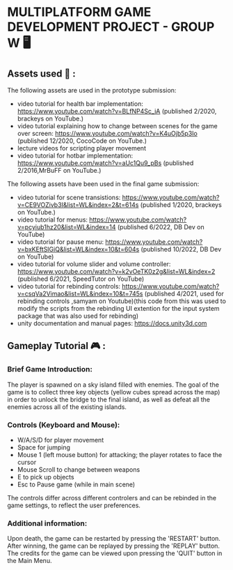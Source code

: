 # MULTIPLATFORM GAME DEVELOPMENT PROJECT - GROUP W :desktop_computer:

## Assets used :art: :

The following assets are used in the prototype submission:

- video tutorial for health bar implementation: https://www.youtube.com/watch?v=BLfNP4Sc_iA (published 2/2020, brackeys on YouTube.)
- video tutorial explaining how to change between scenes for the game over screen: https://www.youtube.com/watch?v=K4uOjb5p3Io (published 12/2020, CocoCode on YouTube.)
- lecture videos for scripting player movement
- video tutorial for hotbar implementation: https://www.youtube.com/watch?v=aUc1Qu9_pBs (published 2/2016,MrBuFF on YouTube.)

The following assets have been used in the final game submission:

- video tutorial for scene transistions: https://www.youtube.com/watch?v=CE9VOZivb3I&list=WL&index=2&t=614s (published 1/2020, brackeys on YouTube.)
- video tutorial for menus: https://www.youtube.com/watch?v=pcyiub1hz20&list=WL&index=14 (published 6/2022, DB Dev on YouTube)
- video tutorial for pause menu: https://www.youtube.com/watch?v=bxKEftSIGiQ&list=WL&index=10&t=604s (published 10/2022, DB Dev on YouTube)
- video tutorial for volume slider and volume controller: https://www.youtube.com/watch?v=k2vOeTK0z2g&list=WL&index=2 (published 6/2021, SpeedTutor on YouTube)
-  video tutorial for rebinding controls: https://www.youtube.com/watch?v=csqVa2Vimao&list=WL&index=10&t=745s (published 4/2021, used for rebinding controls ,samyam on Youtube)(this code from this was used to modify the scripts from the rebinding UI extention for the input system package that was also used for rebinding)
- unity documentation and manual pages: https://docs.unity3d.com

## Gameplay Tutorial :video_game: :
### Brief Game Introduction:
The player is spawned on a sky island filled with enemies. The goal of the game is to collect three key objects
(yellow cubes spread across the map) in order to unlock the bridge to the final island, as well as defeat all the enemies
across all of the existing islands. 

### Controls (Keyboard and Mouse): 
- W/A/S/D for player movement
- Space for jumping
- Mouse 1 (left mouse button) for attacking; the player rotates to face the cursor
- Mouse Scroll to change between weapons
- E to pick up objects
- Esc to Pause game (while in main scene)

The controls differ across different controlers and can be rebinded in the game settings, to reflect the user preferences.

### Additional information:
Upon death, the game can be restarted by pressing the 'RESTART' button. After winning, the game can be 
replayed by pressing the 'REPLAY' button. The credits for the game can be viewed upon pressing the 'QUIT' button in the Main Menu.
